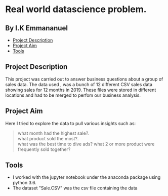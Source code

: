 # Real world  datascience problem. 
## By I.K Emmananuel

* [Project Description](#ProjectDescription)
* [Project Aim](#ProjectAim)
* [Tools](#Tools)

## Project Description
This project was carried out to answer business questions about a group of sales data. 
The data used , was a bunch of 12 different CSV sales data showing sales for 12 months in 2019. 
These files were stored in different locations and had to be merged to perfom our business analysis. 

## Project Aim
Here I tried to explore the data to pull various insights such as: 
> what month had the highest sale?.  
> what product sold the most?.  
> what was the best time to dive ads?
> what 2 or more product were frequently sold together?
 
 
 ## Tools 
 
 * I worked with the jupyter notebook under the anaconda package using python 3.6.  
 * The dataset "Sale.CSV" was the csv file containing the data
